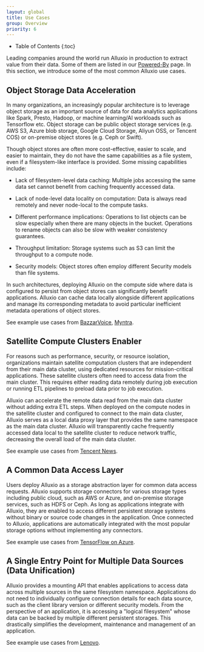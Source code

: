 ```yaml
---
layout: global
title: Use Cases
group: Overview
priority: 6
---
```


* Table of Contents
{:toc}

Leading companies around the world run Alluxio in production to extract value
from their data. Some of them are listed in our
[Powered-By](https://www.alluxio.io/powered-by-alluxio) page.
In this section, we introduce some of the most common Alluxio use cases.

## Object Storage Data Acceleration

In many organizations, an increasingly popular architecture is to leverage object storage as an
important source of data for data analytics applications like Spark, Presto, Hadoop, or machine
learning/AI workloads such as Tensorflow etc.
Object storage can be public object storage services (e.g. AWS S3, Azure blob storage,
Google Cloud Storage, Aliyun OSS, or Tencent COS) or on-premise object stores (e.g. Ceph or Swift).

Though object stores are often more cost-effective, easier to scale, and easier to maintain, they
do not have the same capabilities as a file system, even if a filesystem-like interface is provided.
Some missing capabilities include:

- Lack of filesystem-level data caching: Multiple jobs accessing the same data set cannot benefit
from caching frequently accessed data.

- Lack of node-level data locality on computation: Data is always read remotely and never
node-local to the compute tasks.

- Different performance implications: Operations to list objects can be slow
especially when there are many objects in the bucket. Operations to rename objects can also be slow
with weaker consistency guarantees.

- Throughput limitation: Storage systems such as S3 can limit the throughput to a compute node.

- Security models: Object stores often employ different Security models than file systems.

In such architectures, deploying Alluxio on the compute side where data is configured to persist
from object stores can significantly benefit applications.
Alluxio can cache data locally alongside different applications and manage its corresponding
metadata to avoid particular inefficient metadata operations of object stores.

See example use cases from
[BazzarVoice](https://www.slideshare.net/ThaiBui7/hybrid-collaborative-tiered-storage-with-alluxio),
[Myntra](https://www.alluxio.io/app/uploads/2019/05/myntra-case-study-accelerating-analytics-in-the-cloud-for-mobile-e-commerce.pdf).

## Satellite Compute Clusters Enabler

For reasons such as performance, security, or resource isolation, organizations maintain
satellite computation clusters that are independent from their main data cluster, using dedicated
resources for mission-critical applications. These satellite clusters often need to access data
from the main cluster. This requires either reading data remotely during job execution or
running ETL pipelines to preload data prior to job execution.

Alluxio can accelerate the remote data read from the main data cluster without adding extra ETL steps.
When deployed on the compute nodes in the satellite cluster and configured to connect to the
main data cluster, Alluxio serves as a local data proxy layer that provides the same
namespace as the main data cluster. Alluxio will transparently
cache frequently accessed data local to the satellite cluster to reduce network traffic,
decreasing the overall load of the main data cluster.

See example use cases from
[Tencent News](https://www.alluxio.io/app/uploads/2019/05/tencent-case-study-delivering-customized-news-to-over-100-million-montly-users.pdf).

## A Common Data Access Layer

Users deploy Alluxio as a storage abstraction layer for common data access requests.
Alluxio supports storage connectors for various storage types including public cloud, such as AWS or Azure,
and on-premise storage services, such as HDFS or Ceph. As long as applications integrate with
Alluxio, they are enabled to access different persistent storage systems without binary or
source code changes in the application. Once connected to Alluxio, applications are
automatically integrated with the most popular storage options without implementing any connectors.

See example use cases from
[TensorFlow on Azure](https://blogs.msdn.microsoft.com/cloudai/2018/05/01/tensorflow-on-azure-enabling-blob-storage-via-alluxio/).

## A Single Entry Point for Multiple Data Sources (Data Unification)

Alluxio provides a mounting API that enables applications to access data across multiple sources
in the same filesystem namespace. Applications do not need to individually configure connection
details for each data source, such as the client library version or different security models.
From the perspective of an application, it is accessing a "logical filesystem"
whose data can be backed by multiple different persistent storages.
This drastically simplifies the development, maintenance and management of an application.

See example use cases from
[Lenovo](https://www.alluxio.io/app/uploads/2019/05/lenovo-analyzes-petabytes-of-smartphone-data-from-multiple-locations-and-eliminates-etl-with-alluxio.pdf).
